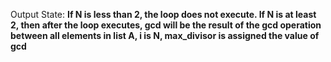 Output State: **If N is less than 2, the loop does not execute. If N is at least 2, then after the loop executes, gcd will be the result of the gcd operation between all elements in list A, i is N, max_divisor is assigned the value of gcd**